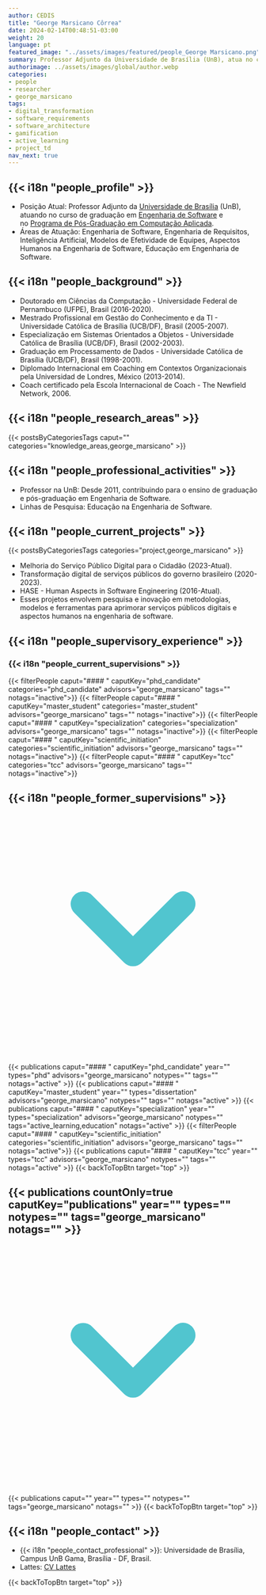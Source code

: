 ```yaml
---
author: CEDIS
title: "George Marsicano Côrrea"
date: 2024-02-14T00:48:51-03:00
weight: 20
language: pt
featured_image: "../assets/images/featured/people_George Marsicano.png"
summary: Professor Adjunto da Universidade de Brasília (UnB), atua no curso de graduação em Engenharia de Software e no Programa de Pós-Graduação em Computação Aplicada.
authorimage: ../assets/images/global/author.webp
categories:
- people
- researcher
- george_marsicano
tags: 
- digital_transformation
- software_requirements
- software_architecture
- gamification
- active_learning
- project_td
nav_next: true
---
```

<div id="top"></div>

## {{< i18n "people_profile" >}}
- Posição Atual: Professor Adjunto da [Universidade de Brasília](https://www.unb.br/) (UnB), atuando no curso de graduação em [Engenharia de Software](http://software.unb.br/) e no [Programa de Pós-Graduação em Computação Aplicada](https://ppca.unb.br/).
- Áreas de Atuação: Engenharia de Software, Engenharia de Requisitos, Inteligência Artificial, Modelos de Efetividade de Equipes, Aspectos Humanos na Engenharia de Software, Educação em Engenharia de Software​​.

## {{< i18n "people_background" >}}
- Doutorado em Ciências da Computação - Universidade Federal de Pernambuco (UFPE), Brasil (2016-2020).
- Mestrado Profissional em Gestão do Conhecimento e da TI - Universidade Católica de Brasília (UCB/DF), Brasil (2005-2007).
- Especialização em Sistemas Orientados a Objetos - Universidade Católica de Brasília (UCB/DF), Brasil (2002-2003).
- Graduação em Processamento de Dados - Universidade Católica de Brasília (UCB/DF), Brasil (1998-2001)​​.
- Diplomado Internacional em Coaching em Contextos Organizacionais pela Universidad de Londres, México (2013-2014).
- Coach certificado pela Escola Internacional de Coach - The Newfield Network​, 2006​.

## {{< i18n "people_research_areas" >}}
{{< postsByCategoriesTags caput="" categories="knowledge_areas,george_marsicano" >}}

## {{< i18n "people_professional_activities" >}}
- Professor na UnB: Desde 2011, contribuindo para o ensino de graduação e pós-graduação em Engenharia de Software.
- Linhas de Pesquisa: Educação na Engenharia de Software​​.

## {{< i18n "people_current_projects" >}}
{{< postsByCategoriesTags categories="project,george_marsicano" >}}
- Melhoria do Serviço Público Digital para o Cidadão (2023-Atual).
- Transformação digital de serviços públicos do governo brasileiro (2020-2023).
- HASE - Human Aspects in Software Engineering (2016-Atual).
- Esses projetos envolvem pesquisa e inovação em metodologias, modelos e ferramentas para aprimorar serviços públicos digitais e aspectos humanos na engenharia de software​​.

## {{< i18n "people_supervisory_experience" >}}
### {{< i18n "people_current_supervisions" >}}
{{< filterPeople caput="#### " caputKey="phd_candidate" categories="phd_candidate" advisors="george_marsicano" tags="" notags="inactive">}}
{{< filterPeople caput="#### " caputKey="master_student" categories="master_student" advisors="george_marsicano" tags="" notags="inactive">}}
{{< filterPeople caput="#### " caputKey="specialization" categories="specialization" advisors="george_marsicano" tags="" notags="inactive">}}
{{< filterPeople caput="#### " caputKey="scientific_initiation" categories="scientific_initiation" advisors="george_marsicano" tags="" notags="inactive">}}
{{< filterPeople caput="#### " caputKey="tcc" categories="tcc" advisors="george_marsicano" tags="" notags="inactive">}}
<div id="previous-collaborators" x-data="{ showPrevious: false }">
    <h2 id="former-collaborators-title" @click="showPrevious = !showPrevious" class="text-xl font-bold mb-2 cursor-pointer flex items-center text-primary-900">
      {{< i18n "people_former_supervisions" >}}
      <svg :class="{'rotate-0': !showPrevious, 'rotate-180': showPrevious}" class="ml-2 h-5 w-5 transform transition-transform duration-200" xmlns="http://www.w3.org/2000/svg" viewBox="0 0 20 20" fill="#51C5CF"><path fill-rule="evenodd" d="M5.293 7.293a1 1 0 011.414 0L10 10.586l3.293-3.293a1 1 0 111.414 1.414l-4 4a1 1 0 01-1.414 0l-4-4a1 1 0 010-1.414z" clip-rule="evenodd" /></svg>
    </h2>
    <div x-show="showPrevious" x-cloak>
    {{< publications caput="#### " caputKey="phd_candidate"  year="" types="phd" advisors="george_marsicano" notypes="" tags="" notags="active" >}}
    {{< publications caput="#### " caputKey="master_student" year="" types="dissertation" advisors="george_marsicano" notypes="" tags="" notags="active" >}}
    {{< publications caput="#### " caputKey="specialization" year="" types="specialization" advisors="george_marsicano" notypes="" tags="active_learning,education" notags="active" >}}
    {{< filterPeople caput="#### " caputKey="scientific_initiation" categories="scientific_initiation" advisors="george_marsicano" tags="" notags="active">}}
    {{< publications caput="#### " caputKey="tcc" year="" types="tcc" advisors="george_marsicano" notypes="" tags="" notags="active" >}}
    {{< backToTopBtn target="top" >}}
    </div>
  </div>

<div id="npublications-section" x-data="{ showPublications: false }">
    <h2 id="npublications-title" @click="showPublications = !showPublications" class="text-xl font-bold mb-2 cursor-pointer flex items-center text-primary-900">
      {{< publications countOnly=true caputKey="publications" year="" types="" notypes="" tags="george_marsicano" notags="" >}}
      <svg :class="{'rotate-0': !showPublications, 'rotate-180': showPublications}" class="ml-2 h-5 w-5 transform transition-transform duration-200" xmlns="http://www.w3.org/2000/svg" viewBox="0 0 20 20" fill="#51C5CF"><path fill-rule="evenodd" d="M5.293 7.293a1 1 0 011.414 0L10 10.586l3.293-3.293a1 1 0 111.414 1.414l-4 4a1 1 0 01-1.414 0l-4-4a1 1 0 010-1.414z" clip-rule="evenodd" /></svg>
    </h2>
    <div x-show="showPublications" x-cloak>
      {{< publications caput="" year="" types="" notypes="" tags="george_marsicano" notags="" >}}
      {{< backToTopBtn target="top" >}}
    </div>
</div>

## {{< i18n "people_contact" >}}
- {{< i18n "people_contact_professional" >}}: Universidade de Brasília, Campus UnB Gama, Brasília - DF, Brasil.
- Lattes: [CV Lattes](http://lattes.cnpq.br/2317804591146328)

{{< backToTopBtn target="top" >}}